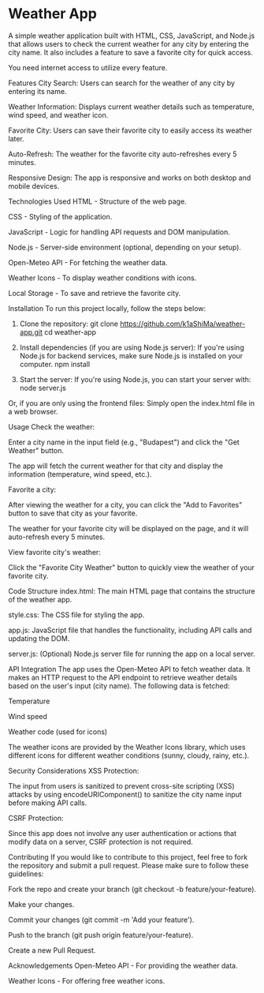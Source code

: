 # Weather App

A simple weather application built with HTML, CSS, JavaScript, and Node.js that allows users to check the current weather for any city by entering the city name. It also includes a feature to save a favorite city for quick access.

You need internet access to utilize every feature.

Features
City Search: Users can search for the weather of any city by entering its name.

Weather Information: Displays current weather details such as temperature, wind speed, and weather icon.

Favorite City: Users can save their favorite city to easily access its weather later.

Auto-Refresh: The weather for the favorite city auto-refreshes every 5 minutes.

Responsive Design: The app is responsive and works on both desktop and mobile devices.

Technologies Used
HTML - Structure of the web page.

CSS - Styling of the application.

JavaScript - Logic for handling API requests and DOM manipulation.

Node.js - Server-side environment (optional, depending on your setup).

Open-Meteo API - For fetching the weather data.

Weather Icons - To display weather conditions with icons.

Local Storage - To save and retrieve the favorite city.

Installation
To run this project locally, follow the steps below:

1. Clone the repository:
    git clone https://github.com/k1aShiMa/weather-app.git
    cd weather-app

2. Install dependencies (if you are using Node.js server):
If you're using Node.js for backend services, make sure Node.js is installed on your computer.
    npm install

3. Start the server:
If you're using Node.js, you can start your server with:
    node server.js

Or, if you are only using the frontend files:
Simply open the index.html file in a web browser.

Usage
Check the weather:

Enter a city name in the input field (e.g., "Budapest") and click the "Get Weather" button.

The app will fetch the current weather for that city and display the information (temperature, wind speed, etc.).

Favorite a city:

After viewing the weather for a city, you can click the "Add to Favorites" button to save that city as your favorite.

The weather for your favorite city will be displayed on the page, and it will auto-refresh every 5 minutes.

View favorite city's weather:

Click the "Favorite City Weather" button to quickly view the weather of your favorite city.

Code Structure
index.html: The main HTML page that contains the structure of the weather app.

style.css: The CSS file for styling the app.

app.js: JavaScript file that handles the functionality, including API calls and updating the DOM.

server.js: (Optional) Node.js server file for running the app on a local server.

API Integration
The app uses the Open-Meteo API to fetch weather data. It makes an HTTP request to the API endpoint to retrieve weather details based on the user's input (city name). The following data is fetched:

Temperature

Wind speed

Weather code (used for icons)

The weather icons are provided by the Weather Icons library, which uses different icons for different weather conditions (sunny, cloudy, rainy, etc.).

Security Considerations
XSS Protection:

The input from users is sanitized to prevent cross-site scripting (XSS) attacks by using encodeURIComponent() to sanitize the city name input before making API calls.

CSRF Protection:

Since this app does not involve any user authentication or actions that modify data on a server, CSRF protection is not required.

Contributing
If you would like to contribute to this project, feel free to fork the repository and submit a pull request. Please make sure to follow these guidelines:

Fork the repo and create your branch (git checkout -b feature/your-feature).

Make your changes.

Commit your changes (git commit -m 'Add your feature').

Push to the branch (git push origin feature/your-feature).

Create a new Pull Request.

Acknowledgements
Open-Meteo API - For providing the weather data.

Weather Icons - For offering free weather icons.